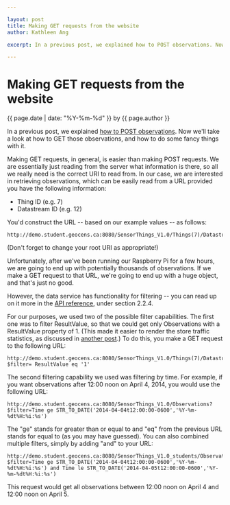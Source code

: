 ```yaml
---

layout: post
title: Making GET requests from the website
author: Kathleen Ang

excerpt: In a previous post, we explained how to POST observations. Now we'll take a look at how to GET those observations, and how to do some fancy things with it.

---
```

# Making GET requests from the website
<p class='blog-post-meta'>{{ page.date | date: "%Y-%m-%d" }} by {{ page.author }}</p>

In a previous post, we explained [how to POST observations](http://thatgeoguy.github.io/ENGO500/2014/04/04/post-ing-from-the-RPi/). Now we'll take a look at how to GET those observations, and how to do some fancy things with it.

Making GET requests, in general, is easier than making POST requests. We are essentially just reading from the server what information is there, so all we really need is the correct URI to read from. In our case, we are interested in retrieving observations, which can be easily read from a URL provided you have the following information:

* Thing ID (e.g. 7)
* Datastream ID (e.g. 12)

You'd construct the URL -- based on our example values -- as follows:

	http://demo.student.geocens.ca:8080/SensorThings_V1.0/Things(7)/Datastreams(12)/Observations

(Don't forget to change your root URI as appropriate!)

Unfortunately, after we've been running our Raspberry Pi for a few hours, we are going to end up with potentially thousands of observations. If we make a GET request to that URL, we're going to end up with a huge object, and that's just no good.

However, the data service has functionality for filtering -- you can read up on it more in the [API reference](http://ogc-iot.github.io/ogc-iot-api/api.html), under section 2.2.4. 

For our purposes, we used two of the possible filter capabilities. The first one was to filter ResultValue, so that we could get only Observations with a ResultValue property of 1. (This made it easier to render the store traffic statistics, as discussed in [another post](http://thatgeoguy.github.io/ENGO500/2014/04/04/front-end-development-store-viewer/).) To do this, you make a GET request to the following URL:

	http://demo.student.geocens.ca:8080/SensorThings_V1.0/Things(7)/Datastreams(12)/Observations?$filter= ResultValue eq '1'

The second filtering capability we used was filtering by time. For example, if you want observations after 12:00 noon on April 4, 2014, you would use the following URL:

	http://demo.student.geocens.ca:8080/SensorThings_V1.0/Observations?$filter=Time ge STR_TO_DATE('2014-04-04t12:00:00-0600','%Y-%m-%dt%H:%i:%s')

The "ge" stands for greater than or equal to and "eq" from the previous URL stands for equal to (as you may have guessed). You can also combined multiple filters, simply by adding "and" to your URL:

	http://demo.student.geocens.ca:8080/SensorThings_V1.0_students/Observations?$filter=Time ge STR_TO_DATE('2014-04-04t12:00:00-0600','%Y-%m-%dt%H:%i:%s') and Time le STR_TO_DATE('2014-04-05t12:00:00-0600','%Y-%m-%dt%H:%i:%s')

This request would get all observations between 12:00 noon on April 4 and 12:00 noon on April 5.
